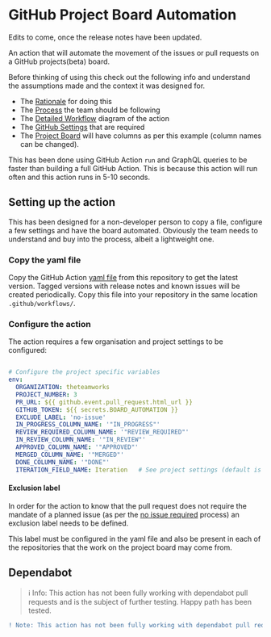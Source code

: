 
# GitHub Project Board Automation

Edits to come, once the release notes have been updated.

An action that will automate the movement of the issues or pull requests on a GitHub projects(beta) board.

Before thinking of using this check out the following info and understand the assumptions made and the context it was designed for.

- The [Rationale](./docs/Rationale.md) for doing this
- The [Process](./docs/Rationale.md) the team should be following
- The [Detailed Workflow](./docs/Workflow.md) diagram of the action
- The [GitHub Settings](GitHubSettings.md) that are required
- The [Project Board](https://github.com/orgs/theteamworks/projects/3) will have columns as per this example (column names can be changed).

This has been done using GitHub Action `run` and GraphQL queries to be faster than building a full GitHub Action. This is because this action will run often and this action runs in 5-10 seconds.

## Setting up the action

This has been designed for a non-developer person to copy a file, configure a few settings and have the board automated. Obviously the team needs to understand and buy into the process, albeit a lightweight one.

### Copy the yaml file

Copy the GitHub Action [yaml file](https://github.com/theteamworks/project-board-automation/blob/main/.github/workflows/project_board_automation.yml) from this repository to get the latest version. Tagged versions with release notes and known issues will be created periodically. Copy this file into your repository in the same location `.github/workflows/`.

### Configure the action

The action requires a few organisation and project settings to be configured:

```yaml

# Configure the project specific variables
env:
  ORGANIZATION: theteamworks
  PROJECT_NUMBER: 3
  PR_URL: ${{ github.event.pull_request.html_url }}
  GITHUB_TOKEN: ${{ secrets.BOARD_AUTOMATION }}
  EXCLUDE_LABEL: 'no-issue'
  IN_PROGRESS_COLUMN_NAME: '"IN_PROGRESS"'
  REVIEW_REQUIRED_COLUMN_NAME: '"REVIEW_REQUIRED"'
  IN_REVIEW_COLUMN_NAME: '"IN_REVIEW"'
  APPROVED_COLUMN_NAME: '"APPROVED"'
  MERGED_COLUMN_NAME: '"MERGED"'
  DONE_COLUMN_NAME: '"DONE"'
  ITERATION_FIELD_NAME: Iteration   # See project settings (default is `Iteration`)

```

#### Exclusion label

In order for the action to know that the pull request does not require the mandate of a planned issue (as per the [no issue required](./docs/Process.md###pull-requests-with-no-issue-required) process) an exclusion label needs to be defined.

This label must be configured in the yaml file and also be present in each of the repositories that the work on the project board may come from.

## Dependabot

> ℹ️ Info: This action has not been fully working with dependabot pull requests and is the subject of further testing. Happy path has been tested.


```diff 
! Note: This action has not been fully working with dependabot pull requests and is the subject of further testing. Happy path has been tested.

```
